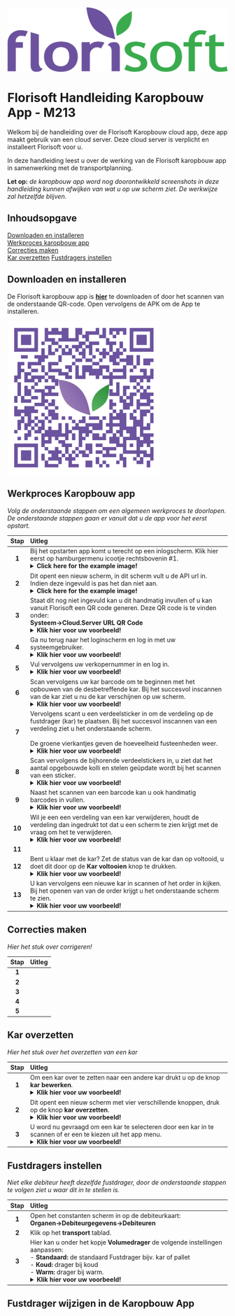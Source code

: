 <img src="../../fslogo.png">

# Florisoft Handleiding Karopbouw App - M213

Welkom bij de handleiding over de Florisoft Karopbouw cloud app, deze app maakt gebruik van een cloud server. Deze cloud server is verplicht en installeert Florisoft voor u.

In deze handleiding leest u over de werking van de Florisoft karopbouw app in samenwerking met de transportplanning.

**Let op:** *de karopbouw app word nog doorontwikkeld screenshots in deze handleiding kunnen afwijken van wat u op uw scherm ziet. De werkwijze zal hetzelfde blijven.*

## Inhoudsopgave

[Downloaden en installeren](#downloaden-en-installeren)  
[Werkproces karopbouw app](#werkproces-karopbouw-app)  
[Correcties maken](#correcties-maken)  
[Kar overzetten](#kar-overzetten)
[Fustdragers instellen](#fustdragers-instellen)  

## Downloaden en installeren

De Florisoft karopbouw app is **[hier](https://app.florisoft.nl/Karopbouw/karopbouw.apk)** te downloaden of door het scannen van de onderstaande QR-code. Open vervolgens de APK om de App te installeren.

<img src="../Cloud App QR-codes/PNG images/Karopbouw App QR.png" width="350px">

## Werkproces Karopbouw app

*Volg de onderstaande stappen om een algemeen werkproces te doorlopen. De onderstaande stappen gaan er vanuit dat u de app voor het eerst opstart.*

|Stap|Uitleg|
|:-:|:--|
|**1**|Bij het opstarten app komt u terecht op een inlogscherm. Klik hier eerst op hamburgermenu icootje rechtsbovenin #1.<details><summary><b>Click here for the example image!</b></summary><img src=".media NL/image1.png"></details>|
|**2**|Dit opent een nieuw scherm, in dit scherm vult u de API url in. <br>Indien deze ingevuld is pas het dan niet aan. <details><summary><b>Click here for the example image!</b></summary><img src=".media NL/image2.png"></details>|
|**3**|Staat dit nog niet ingevuld kan u dit handmatig invullen of u kan vanuit Florisoft een QR code generen. Deze QR code is te vinden onder: <Br>**Systeem→Cloud.Server URL QR Code**<details><summary><b>Klik hier voor uw voorbeeld!</b></summary><img src=".media NL/image3.png"><img src=".media NL/image4.png"></details>|
|**4**|Ga nu terug naar het loginscherm en log in met uw systeemgebruiker.<details><summary><b>Klik hier voor uw voorbeeld!</b></summary><img src=".media NL/image5.png"></details>|
|**5**|Vul vervolgens uw verkopernummer in en log in.<details><summary><b>Klik hier voor uw voorbeeld!</b></summary><img src=".media NL/image6.png"></details>|
|**6**|Scan vervolgens uw kar barcode om te beginnen met het opbouwen van de desbetreffende kar. Bij het succesvol inscannen van de kar ziet u nu de kar verschijnen op uw scherm.<details><summary><b>Klik hier voor uw voorbeeld!</b></summary><img src=".media NL/image7.png"></details>|
|**7**|Vervolgens scant u een verdeelsticker in om de verdeling op de fustdrager (kar) te plaatsen. Bij het succesvol inscannen van een verdeling ziet u het onderstaande scherm. <Br><Br>De groene vierkantjes geven de hoeveelheid fusteenheden weer.<details><summary><b>Klik hier voor uw voorbeeld!</b></summary><img src=".media NL/image8.png"></details>|
|**8**|Scan vervolgens de bijhorende verdeelstickers in, u ziet dat het aantal opgebouwde kolli en stelen geüpdate wordt bij het scannen van een sticker.<details><summary><b>Klik hier voor uw voorbeeld!</b></summary><img src=".media NL/image9.png"></details>|
|**9**|Naast het scannen van een barcode kan u ook handmatig barcodes in vullen.<details><summary><b>Klik hier voor uw voorbeeld!</b></summary><img src=".media NL/image10.png"></details>|
|**10**|Wil je een een verdeling van een kar verwijderen, houdt de verdeling dan ingedrukt tot dat u een scherm te zien krijgt met de vraag om het te verwijderen.<details><summary><b>Klik hier voor uw voorbeeld!</b></summary><img src=".media NL/image11.png"></details>|
|**11**|<!-- Hier het stuk over het kar bewerken, hoe dit werkt geen idee? Zal ongeveer 1-3 stappen zijn. -->|
|**12**|Bent u klaar met de kar? Zet de status van de kar dan op voltooid, u doet dit door op de **Kar voltooien** knop te drukken.<details><summary><b>Klik hier voor uw voorbeeld!</b></summary><img src=".media NL/image12.png"></details> |
|**13**|U kan vervolgens een nieuwe kar in scannen of het order in kijken. Bij het openen van van de order krijgt u het onderstaande scherm te zien.<details><summary><b>Klik hier voor uw voorbeeld!</b></summary><img src=".media NL/image13.png"></details> |

<!--
Todo: ik ben de draad een beetje kwijt bij het kar bewerken / Kar voltooien gebeuren.

Todo: hadden we het op te bouwen scherm nou werkend gekregen? Anders totaal vergeten 04/04

Verder weet ik ook niet hoe het kar overzetten of correctie scherm werkt.
Dit nog even aan Hans vragen denk ik.
~ Juliën 03/04/2023

Weet jij dit nog Thomas?

-->
## Correcties maken

*Hier het stuk over corrigeren!*

|Stap|Uitleg|
|:-:|:--|
|**1**||
|**2**||
|**3**||
|**4**||
|**5**||

## Kar overzetten

*Hier het stuk over het overzetten van een kar*

|Stap|Uitleg|
|:-:|:--|
|**1**|Om een kar over te zetten naar een andere kar drukt u op de knop **kar bewerken**.<details><summary><b>Klik hier voor uw voorbeeld!</b></summary><img src=".media NL/image21.png" width="400px"></details>|
|**2**|Dit opent een nieuw scherm met vier verschillende knoppen, druk op de knop **kar overzetten**.<details><summary><b>Klik hier voor uw voorbeeld!</b></summary><img src=".media NL/image22.png" width="400px"></details>|
|**3**|U word nu gevraagd om een kar te selecteren door een kar in te scannen of er een te kiezen uit het app menu.<details><summary><b>Klik hier voor uw voorbeeld!</b></summary><img src=".media NL/image23.png" width="400px"></details>|

## Fustdragers instellen

*Niet elke debiteur heeft dezelfde fustdrager, door de onderstaande stappen te volgen ziet u waar dit in te stellen is.*

|Stap|Uitleg|
|:-:|:--|
|**1**|Open het constanten scherm in op de debiteurkaart:<br>**Organen→Debiteurgegevens→Debiteuren**|
|**2**|Klik op het **transport** tablad.|
|**3**|Hier kan u onder het kopje **Volumedrager** de volgende instellingen aanpassen:<br>- **Standaard:** de standaard Fustdrager bijv. kar of pallet<br>- **Koud:** drager bij koud<Br>- **Warm:** drager bij warm. <details><summary><b>Klik hier voor uw voorbeeld!</b></summary><img src=".media NL/image20.png"></details>|

## Fustdrager wijzigen in de Karopbouw App

<!-- 
    Hier crashed de app voor mij...
    Probeer dit op te lossen met Maurice van den Berg...
    Uiteindelijk niet opgelost

    Ik denk dat het uiteindelijk ligt aan de gebruikte barcodes, hier staat bij Hans denk iets verkeerd ingesteld.
    Vraag dus om nieuwe op te bouwen karren. 
-->

